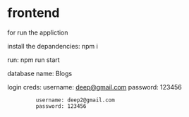 # frontend

for run the appliction 

install the depandencies: npm i

run: npm run start

database name: Blogs

login creds: username: deep@gmail.com
             password: 123456


             username: deep2@gmail.com
             password: 123456

